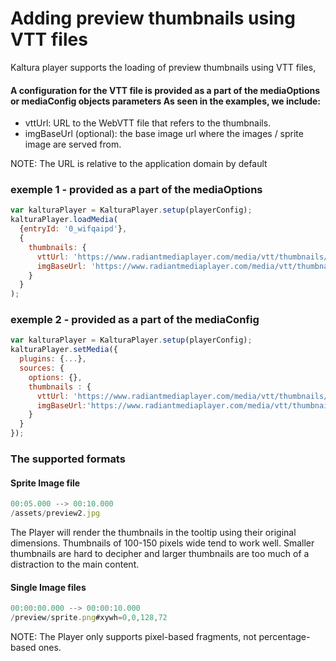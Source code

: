 # Adding preview thumbnails using VTT files

Kaltura player supports the loading of preview thumbnails using VTT files,

#### A configuration for the VTT file is provided as a part of the mediaOptions or mediaConfig objects parameters As seen in the examples, we include:

- vttUrl: URL to the WebVTT file that refers to the thumbnails.
- imgBaseUrl (optional): the base image url where the images / sprite image are served from.

NOTE: The URL is relative to the application domain by default

### exemple 1 - provided as a part of the mediaOptions

```js
var kalturaPlayer = KalturaPlayer.setup(playerConfig);
kalturaPlayer.loadMedia(
  {entryId: '0_wifqaipd'},
  {
    thumbnails: {
      vttUrl: 'https://www.radiantmediaplayer.com/media/vtt/thumbnails/bbb-thumbnails.vtt',
      imgBaseUrl: 'https://www.radiantmediaplayer.com/media/vtt/thumbnails'
    }
  }
);
```

### exemple 2 - provided as a part of the mediaConfig

```js
var kalturaPlayer = KalturaPlayer.setup(playerConfig);
kalturaPlayer.setMedia({
  plugins: {...},
  sources: {
    options: {},
    thumbnails : {
      vttUrl: 'https://www.radiantmediaplayer.com/media/vtt/thumbnails/bbb-thumbnails.vtt',
      imgBaseUrl:'https://www.radiantmediaplayer.com/media/vtt/thumbnails'
    }
  }
});
```

### The supported formats

#### Sprite Image file

```js
00:05.000 --> 00:10.000
/assets/preview2.jpg
```

The Player will render the thumbnails in the tooltip using their original dimensions. Thumbnails of 100-150 pixels wide tend to work well. Smaller thumbnails are hard to decipher and larger thumbnails are too much of a distraction to the main content.

#### Single Image files

```js
00:00:00.000 --> 00:00:10.000
/preview/sprite.png#xywh=0,0,128,72
```

NOTE: The Player only supports pixel-based fragments, not percentage-based ones.
